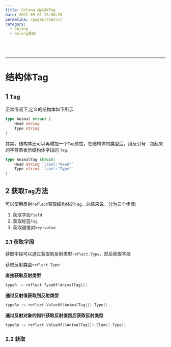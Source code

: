 ```yaml
---
title: Golang 结构体Tag 
date: 2022-09-01 13:50:28
permalink: /pages/7b6ccc/
category:
  - Golang
  - Golang基础

---
```


# 

---

# 结构体Tag

## 1 `Tag`

正常情况下,定义的结构体如下所示:
```go
type Animal struct {
	Head string
	Type string
}
```

其实，结构体还可以再增加一个`Tag`属性，在结构体的类型后，用反引号 &#96; 包起来的字符串表示结构体字段的 `Tag`.

```go
type AnimalTag struct{
	Head string `label:"Head"`
	Type string `label:"Type"`
}
```

## 2 获取`Tag`方法

可以使用反射`reflect`获取结构体的`Tag`，总结来说，分为三个步骤:

1. 获取字段`field`
2. 获取标签`Tag`
3. 获取键值对`key:value`

### 2.1 获取字段

获取字段可以通过获取到反射类型`reflect.Type`，然后获取字段

获取反射类型`reflect.Type`:

**直接获取反射类型**

```go
typeR := reflect.TypeOf(AnimalTag{}) 
```

**通过反射值获取到反射类型**

```go
typeRv := reflect.ValueOf(AnimalTag{}).Type()
```

**通过反射对象的指针获取反射值然后获取反射类型**

```go
typeRp := reflect.ValueOf(&AnimalTag{}).Elem().Type()
```

### 2.2 获取
